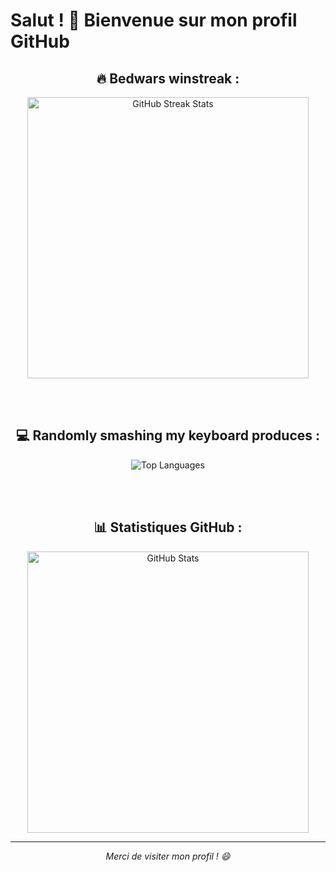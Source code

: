 # Salut ! 👋 Bienvenue sur mon profil GitHub

<div align="center">

## 🔥 Bedwars winstreak :
<img src="https://streak-stats.demolab.com/?user=MamadoubarryGLRSB&theme=dark&hide_border=true" width="450" alt="GitHub Streak Stats"/>

<br/><br/>

## 💻 Randomly smashing my keyboard produces :
<img src="https://github-readme-stats.vercel.app/api/top-langs/?username=MamadoubarryGLRSB&count_private=true&show_icons=true&langs_count=8&theme=dark&layout=compact&hide=html,css&include_all_commits=true&card_width=445&hide_border=true" alt="Top Languages"/>

<br/><br/>

## 📊 Statistiques GitHub :
<img src="https://github-readme-stats.vercel.app/api?username=MamadoubarryGLRSB&show_icons=true&theme=dark&count_private=true&include_all_commits=true&hide_border=true" width="450" alt="GitHub Stats"/>

</div>

---

<div align="center">
<i>Merci de visiter mon profil ! 😄</i>
</div>
